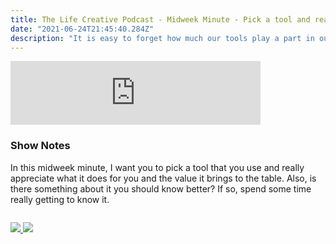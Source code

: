```yaml
---
title: The Life Creative Podcast - Midweek Minute - Pick a tool and really appreciate its value
date: "2021-06-24T21:45:40.284Z"
description: "It is easy to forget how much our tools play a part in our success, let's change that this week."
---
```


<iframe src="https://anchor.fm/peter-witham/embed/episodes/Midweek-Minute---Pick-a-tool-and-really-appreciate-its-value-e13c0l5" height="102px" width="400px" frameborder="0" scrolling="no"></iframe>

### Show Notes

In this midweek minute, I want you to pick a tool that you use and really appreciate what it does for you and the value it brings to the table. Also, is there something about it you should know better? If so, spend some time really getting to know it.

<div class="podcastSubscribeButton">
<a href="https://anchor.fm/peter-witham">
<img src="/images/subscribe-to-podcast.png" style="margin: auto;"/>
</a>
<a href="https://www.buymeacoffee.com/pwcom">
<img src="/images/buy-me-a-coffee.png" style="margin: auto; padding-top: 1em;"/>
</a>
</div>
